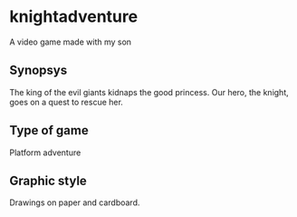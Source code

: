 # knightadventure
A video game made with my son

## Synopsys
The king of the evil giants kidnaps the good princess.
Our hero, the knight, goes on a quest to rescue her.

## Type of game
Platform adventure

## Graphic style
Drawings on paper and cardboard. 
